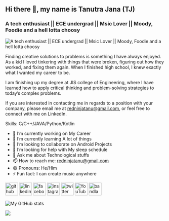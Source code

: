## Hi there 👋, my name is Tanutra Jana (TJ)
### A tech enthusiast || ECE undergrad || Msic Lover || Moody, Foodie and a hell lotta choosy
![A tech enthusiast || ECE undergrad || Msic Lover || Moody, Foodie and a hell lotta choosy](https://media.licdn.com/dms/image/C4E16AQGujxq-mgrcXA/profile-displaybackgroundimage-shrink_350_1400/0/1622288348029?e=1684368000&v=beta&t=PPMA0tJVTyuIU3dAwNzBoDQDP7ELhVShG_nqTpEZmWc)

Finding creative solutions to problems is something I have always enjoyed. As a kid I loved tinkering with things that were broken, figuring out how they worked, and fixing them again. When I finished high school, I knew exactly what I wanted my career to be.

I am finishing up my degree at JIS college of Engineering, where I have learned how to apply critical thinking and problem-solving strategies to today’s complex problems.

If you are interested in contacting me in regards to a position with your company, please email me at redninjatanu@gmail.com, or feel free to connect with me on LinkedIn.

Skills: C/C++/JAVA/Python/Kotlin

- 🔭 I’m currently working on My Career 
- 🌱 I’m currently learning A lot of things 
- 👯 I’m looking to collaborate on Android Projects 
- 🤔 I’m looking for help with My sleep schedule 
- 💬 Ask me about Technological stuffs 
- 📫 How to reach me: redninjatanu@gmail.com 
- 😄 Pronouns: He/Him 
- ⚡ Fun fact: I can create music anywhere 


[<img src='https://cdn.jsdelivr.net/npm/simple-icons@3.0.1/icons/github.svg' alt='github' height='40'>]([link](https://github.com/https://github.com/TANUTRA))  [<img src='https://cdn.jsdelivr.net/npm/simple-icons@3.0.1/icons/linkedin.svg' alt='linkedin' height='40'>]([link](https://www.linkedin.com/in/https://www.linkedin.com/in/tanutra-jana-1ba625213/))  [<img src='https://cdn.jsdelivr.net/npm/simple-icons@3.0.1/icons/facebook.svg' alt='facebook' height='40'>](https://www.facebook.com/https://www.facebook.com/tanutra.jana.7)  [<img src='https://cdn.jsdelivr.net/npm/simple-icons@3.0.1/icons/instagram.svg' alt='instagram' height='40'>](https://www.instagram.com/https://www.instagram.com/its_teee_jay//)  [<img src='https://cdn.jsdelivr.net/npm/simple-icons@3.0.1/icons/twitter.svg' alt='twitter' height='40'>](https://twitter.com/https://twitter.com/PLATINUMTJ_2K02)  [<img src='https://cdn.jsdelivr.net/npm/simple-icons@3.0.1/icons/youtube.svg' alt='YouTube' height='40'>](https://www.youtube.com/channel/https://www.youtube.com/channel/UCvTxpoYYj74wtHiyO0Dn7vA)  [<img src='https://cdn.jsdelivr.net/npm/simple-icons@3.0.1/icons/bandlab.svg' alt='bandlab' height='40'>](https://www.bandlab.com/tj2002platinum)  

![My GitHub stats](https://github-readme-stats.vercel.app/api?username=tanutra)<br/>

<img src="https://visitor-badge.laobi.icu/badge?page_id=tanutra">  
